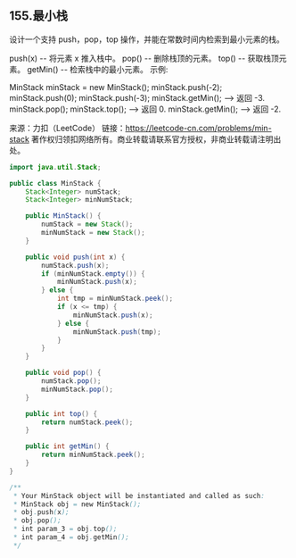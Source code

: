 ## 155.最小栈

设计一个支持 push，pop，top 操作，并能在常数时间内检索到最小元素的栈。

push(x) -- 将元素 x 推入栈中。
pop() -- 删除栈顶的元素。
top() -- 获取栈顶元素。
getMin() -- 检索栈中的最小元素。
示例:

MinStack minStack = new MinStack();
minStack.push(-2);
minStack.push(0);
minStack.push(-3);
minStack.getMin();   --> 返回 -3.
minStack.pop();
minStack.top();      --> 返回 0.
minStack.getMin();   --> 返回 -2.

来源：力扣（LeetCode）
链接：https://leetcode-cn.com/problems/min-stack
著作权归领扣网络所有。商业转载请联系官方授权，非商业转载请注明出处。

```java
import java.util.Stack;

public class MinStack {
    Stack<Integer> numStack;
    Stack<Integer> minNumStack;

    public MinStack() {
        numStack = new Stack();
        minNumStack = new Stack();
    }

    public void push(int x) {
        numStack.push(x);
        if (minNumStack.empty()) {
            minNumStack.push(x);
        } else {
            int tmp = minNumStack.peek();
            if (x <= tmp) {
                minNumStack.push(x);
            } else {
                minNumStack.push(tmp);
            }
        }
    }

    public void pop() {
        numStack.pop();
        minNumStack.pop();
    }

    public int top() {
        return numStack.peek();
    }

    public int getMin() {
        return minNumStack.peek();
    }
}

/**
 * Your MinStack object will be instantiated and called as such:
 * MinStack obj = new MinStack();
 * obj.push(x);
 * obj.pop();
 * int param_3 = obj.top();
 * int param_4 = obj.getMin();
 */

```

